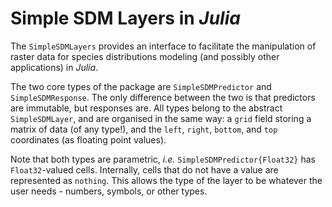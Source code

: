 # Simple SDM Layers in *Julia*

The `SimpleSDMLayers` provides an interface to facilitate the manipulation of
raster data for species distributions modeling (and possibly other applications)
in *Julia*.

The two core types of the package are `SimpleSDMPredictor` and
`SimpleSDMResponse`. The only difference between the two is that predictors are
immutable, but responses are. All types belong to the abstract `SimpleSDMLayer`,
and are organised in the same way: a `grid` field storing a matrix of data (of
any type!), and the `left`, `right`, `bottom`, and `top` coordinates (as
floating point values).

Note that both types are parametric, *i.e.* `SimpleSDMPredictor{Float32}` has
`Float32`-valued cells. Internally, cells that do not have a value are
represented as `nothing`. This allows the type of the layer to be whatever the
user needs - numbers, symbols, or other types.